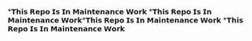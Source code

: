 *𝗧𝗵𝗶𝘀 𝗥𝗲𝗽𝗼 𝗜𝘀 𝗜𝗻 𝗠𝗮𝗶𝗻𝘁𝗲𝗻𝗮𝗻𝗰𝗲 𝗪𝗼𝗿𝗸​
*𝗧𝗵𝗶𝘀 𝗥𝗲𝗽𝗼 𝗜𝘀 𝗜𝗻 𝗠𝗮𝗶𝗻𝘁𝗲𝗻𝗮𝗻𝗰𝗲 𝗪𝗼𝗿𝗸​
*𝗧𝗵𝗶𝘀 𝗥𝗲𝗽𝗼 𝗜𝘀 𝗜𝗻 𝗠𝗮𝗶𝗻𝘁𝗲𝗻𝗮𝗻𝗰𝗲 𝗪𝗼𝗿𝗸​
*𝗧𝗵𝗶𝘀 𝗥𝗲𝗽𝗼 𝗜𝘀 𝗜𝗻 𝗠𝗮𝗶𝗻𝘁𝗲𝗻𝗮𝗻𝗰𝗲 𝗪𝗼𝗿𝗸​
